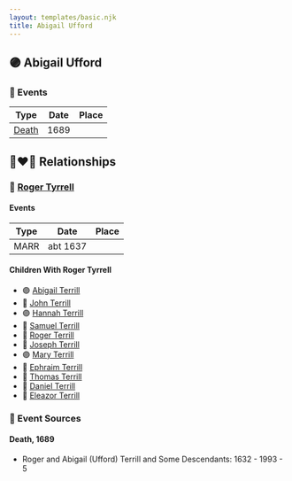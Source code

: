 ```yaml
---
layout: templates/basic.njk
title: Abigail Ufford
---
```

## 🟣 Abigail Ufford

### 📆 Events

Type | Date | Place
------ | ------ | ------
[Death](#event-0) | 1689 |

## 👩‍❤️‍👨 Relationships

### 🔵 [Roger Tyrrell](/people/2/2108514)

#### Events

Type | Date | Place
------ | ------ | ------
MARR | abt 1637 |
#### Children With Roger Tyrrell
* 🟣 [Abigail Terrill](/people/7/79921415)
* 🔵 [John Terrill](/people/6/65221157)
* 🟣 [Hannah Terrill](/people/2/26085688)
* 🔵 [Samuel Terrill](/people/7/71467792)
* 🔵 [Roger Terrill](/people/7/7328352)
* 🔵 [Joseph Terrill](/people/8/82812656)
* 🟣 [Mary Terrill](/people/8/80725133)
* 🔵 [Ephraim Terrill](/people/6/62982137)
* 🔵 [Thomas Terrill](/people/4/40420484)
* 🔵 [Daniel Terrill](/people/6/65082812)
* 🔵 [Eleazor Terrill](/people/3/35437954)
### 📰 Event Sources

#### <a id="event-0"></a> Death, 1689
* Roger and Abigail (Ufford) Terrill and Some Descendants: 1632 - 1993  - 5